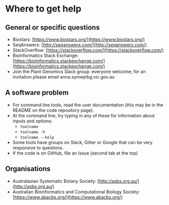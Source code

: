 # Where to get help

## General or specific questions

* Biostars: [https://www.biostars.org/](https://www.biostars.org/)
* SeqAnswers: [http://seqanswers.com/](http://seqanswers.com/)
* StackOverflow: [https://stackoverflow.com/](https://stackoverflow.com/)
* Bioinformatics Stack Exchange: [https://bioinformatics.stackexchange.com/](https://bioinformatics.stackexchange.com/)
* Join the Plant Genomics Slack group: everyone welcome; for an invitation please email anna.syme<code>@</code>rbg.vic.gov.au

## A software problem

* For command line tools, read the user documentation (this may be in the README on the code repository page).
* At the command line, try typing in any of these for information about inputs and options:
    * `toolname`
    * `toolname -h`
    * `toolname --help`
* Some tools have groups on Slack, Gitter or Google that can be very responsive to questions.
* If the code is on GitHub, file an Issue (second tab at the top)

## Organisations

* Australasian Systematic Botany Society: [http://asbs.org.au/](http://asbs.org.au/)
* Australian Bioinformatics and Computational Biology Society: [https://www.abacbs.org/](https://www.abacbs.org/)
